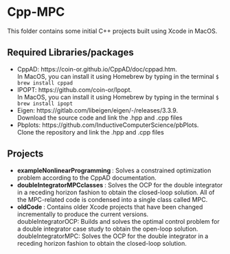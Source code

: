 # Cpp-MPC
This folder contains some initial C++ projects built using Xcode in MacOS.

<h2> Required Libraries/packages </h2>

<ul>
  <li>CppAD: https://coin-or.github.io/CppAD/doc/cppad.htm. </br>
    In MacOS, you can install it using Homebrew by typing in the terminal <code>$ brew install cppad</code></li>
  <li>IPOPT: https://github.com/coin-or/Ipopt. </br>
    In MacOS, you can install it using Homebrew by typing in the terminal <code>$ brew install ipopt</code></li>
  <li>Eigen: https://gitlab.com/libeigen/eigen/-/releases/3.3.9. </br>
  Download the source code and link the .hpp and .cpp files </li>
  <li>Pbplots: https://github.com/InductiveComputerScience/pbPlots. </br>
  Clone the repository and link the .hpp and .cpp files </li>
</ul>  


<h2> Projects </h2>
<ul>
  <li> <b>exampleNonlinearProgramming </b>: Solves a constrained optimization problem according to the CppAD documentation.</li>
 
  <li> <b>doubleIntegratorMPCclasses </b>: Solves the OCP for the double integrator in a receding horizon fashion to obtain the closed-loop solution. All of the MPC-related code is condensed into a single class called MPC.</li>
  
  <li> <b>oldCode </b>: Contains older Xcode projects that have been changed incrementally to produce the current versions. </br>
  doubleIntegratorOCP: Builds and solves the optimal control problem for a double integrator case study to obtain the open-loop solution. </br>
  doubleIntegratorMPC: Solves the OCP for the double integrator in a receding horizon fashion to obtain the closed-loop solution.</li>
</ul> 
